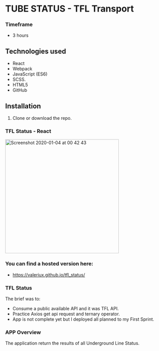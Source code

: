 # TUBE STATUS - TFL Transport

### Timeframe
* 3 hours

## Technologies used
* React
* Webpack
* JavaScript (ES6)
* SCSS.
* HTML5
* GitHub

## Installation
1. Clone or download the repo.

### TFL Status - React
<img width="362" alt="Screenshot 2020-01-04 at 00 42 43" src="https://user-images.githubusercontent.com/47470930/71757030-d27d1a00-2e8a-11ea-9ea7-c884211796ab.png">

### You can find a hosted version here:
- https://valeriux.github.io/tfl_status/

### TFL Status
The brief was to:
- Consume a public available API and it was TFL API.
- Practice Axios get api request and ternary operator.
- App is not complete yet but I deployed all planned to my First Sprint.

### APP Overview
The application return the results of all Underground Line Status.
